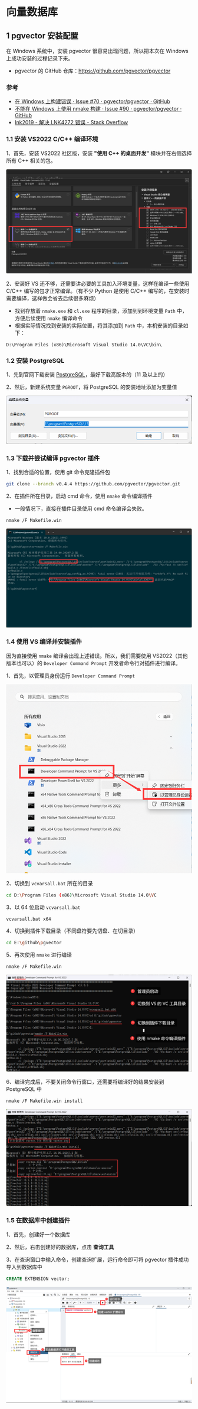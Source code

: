 # 向量数据库



## 1 pgvector 安装配置

在 Windows 系统中，安装 pgvector 很容易出现问题，所以把本次在 Windows 上成功安装的过程记录下来。

- pgvector 的 GitHub 仓库：https://github.com/pgvector/pgvector

### 参考

- [在 Windows 上构建错误 · Issue #70 · pgvector/pgvector · GitHub](https://github.com/pgvector/pgvector/issues/70)
- [不能在 Windows 上使用 nmake 构建 · Issue #90 · pgvector/pgvector · GitHub](https://github.com/pgvector/pgvector/issues/90)
- [lnk2019 - 解决 LNK4272 错误 -  Stack Overflow](https://stackoverflow.com/questions/76269972/resolving-lnk4272-errors/76333347#76333347)

### 1.1 安装 VS2022 C/C++ 编译环境

1、首先，安装 VS2022 社区版，安装 **"使用 C++ 的桌面开发"** 模块并在右侧选择所有 C++ 相关的包。

![image-20230809095031355](./img/image-20230809095031355.png)



2、安装好 VS 还不够，还需要讲必要的工具加入环境变量，这样在编译一些使用 C/C++ 编写的包才正常编译。（有不少 Python 是使用 C/C++ 编写的，在安装时需要编译，这样做会省去后续很多麻烦）

- 找到存放着 `nmake.exe` 和 `cl.exe` 程序的目录，添加到到环境变量 `Path` 中，方便后续使用 `nmake` 编译命令
- 根据实际情况找到安装的实际位置，将其添加到 `Path` 中，本机安装的目录如下：

```
D:\Program Files (x86)\Microsoft Visual Studio 14.0\VC\bin\
```

### 1.2 安装 PostgreSQL

1、先到官网下载安装 [PostgreSQL](https://www.enterprisedb.com/downloads/postgres-postgresql-downloads)，最好下载高版本的（11 及以上的）

2、然后，新建系统变量 `PGROOT`，将 PostgreSQL 的安装地址添加为变量值

![image-20230809100704947](./img/image-20230809100704947.png)



### 1.3 下载并尝试编译 pgvector 插件

1、找到合适的位置，使用 git 命令克隆插件包

```sh
git clone --branch v0.4.4 https://github.com/pgvector/pgvector.git
```

2、在插件所在目录，启动 cmd 命令，使用 `nmake` 命令编译插件

- 一般情况下，直接在插件目录使用 cmd 命令编译会失败。

```sh
nmake /F Makefile.win
```

![image-20230809103335181](./img/image-20230809103335181.png)



### 1.4 使用 VS 编译并安装插件

因为直接使用 `nmake` 编译会出现上述错误。所以，我们需要使用 VS2022（其他版本也可以）的 `Developer Command Prompt` 开发者命令行对插件进行编译。

1、首先，以管理员身份运行 `Developer Command Prompt` 

![image-20230807205104467](./img/image-20230807205104467.png)



2、切换到 `vcvarsall.bat` 所在的目录

```sh
cd D:\Program Files (x86)\Microsoft Visual Studio 14.0\VC
```

3、以 64 位启动 `vcvarsall.bat` 

```
vcvarsall.bat x64
```

4、切换到插件下载目录（不同盘符要先切盘、在切目录）

```sh
cd E:\github\pgvector
```

5、再次使用 `nmake` 进行编译

```sh
nmake /F Makefile.win
```

![image-20230809104346632](./img/image-20230809104346632.png)



6、编译完成后，不要关闭命令行窗口，还需要将编译好的结果安装到 PostgreSQL 中

```sh
nmake /F Makefile.win install
```

![image-20230809104644288](./img/image-20230809104644288.png)



### 1.5 在数据库中创建插件

1、首先，创建好一个数据库

2、然后，右击创建好的数据库，点击 **查询工具**

3、在查询窗口中输入命令，创建查询扩展，运行命令即可将 pgvector 插件成功导入到数据库中

```sql
CREATE EXTENSION vector;
```

![image-20230809105904791](./img/image-20230809105904791.png)



